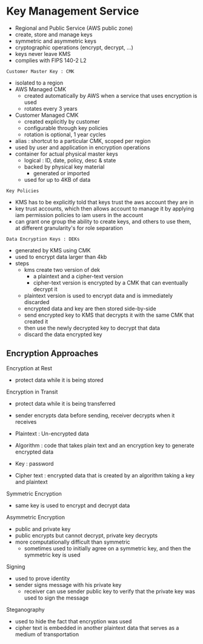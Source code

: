 # Key Management Service

- Regional and Public Service (AWS public zone)
- create, store and manage keys
- symmetric and asymmetric keys
- cryptographic operations (encrypt, decrypt, ...)
- keys never leave KMS
- complies with FIPS 140-2 L2

`Customer Master Key : CMK`
- isolated to a region
- AWS Managed CMK
  - created automatically by AWS when a service that uses encryption is used
  - rotates every 3 years
- Customer Managed CMK
  - created explicitly by customer
  - configurable through key policies
  - rotation is optional, 1 year cycles
- alias : shortcut to a particular CMK, scoped per region
- used by user and application in encryption operations
- container for actual physical master keys
  - logical : ID, date, policy, desc & state
  - backed by physical key material
    - generated or imported
  - used for up to 4KB of data

`Key Policies`
- KMS has to be explicitly told that keys trust the aws account they are in
- key trust accounts, which then allows account to manage it by applying iam permission policies to iam users in the account
- can grant one group the ability to create keys, and others to use them, at different granularity's for role separation


`Data Encryption Keys : DEKs`
- generated by KMS using CMK
- used to encrypt data larger than 4kb
- steps
  - kms create two version of dek
    - a plaintext and a cipher-text version 
    - cipher-text version is encrypted by a CMK that can eventually decrypt it
  - plaintext version is used to encrypt data and is immediately discarded
  - encrypted data and key are then stored side-by-side
  - send encrypted key to KMS that decrypts it with the same CMK that created it
  - then use the newly decrypted key to decrypt that data
  - discard the data encrypted key

## Encryption Approaches

Encryption at Rest
- protect data while it is being stored

Encryption in Transit
- protect data while it is being transferred
- sender encrypts data before sending, receiver decrypts when it receives

- Plaintext : Un-encrypted data
- Algorithm : code that takes plain text and an encryption key to generate encrypted data
- Key : password
- Cipher text : encrypted data that is created by an algorithm taking a key and plaintext

Symmetric Encryption
- same key is used to encrypt and decrypt data

Asymmetric Encryption
- public and private key
- public encrypts but cannot decrypt, private key decrypts
- more computationally difficult than symmetric
  - sometimes used to initially agree on a symmetric key, and then the symmetric key is used 

Signing
- used to prove identity
- sender signs message with his private key
  - receiver can use sender public key to verify that the private key was used to sign the message

Steganography
- used to hide the fact that encryption was used
- cipher text is embedded in another plaintext data that serves as a medium of transportation
